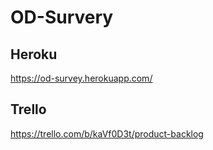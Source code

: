 OD-Survery
==========

## Heroku
https://od-survey.herokuapp.com/

## Trello
https://trello.com/b/kaVf0D3t/product-backlog

